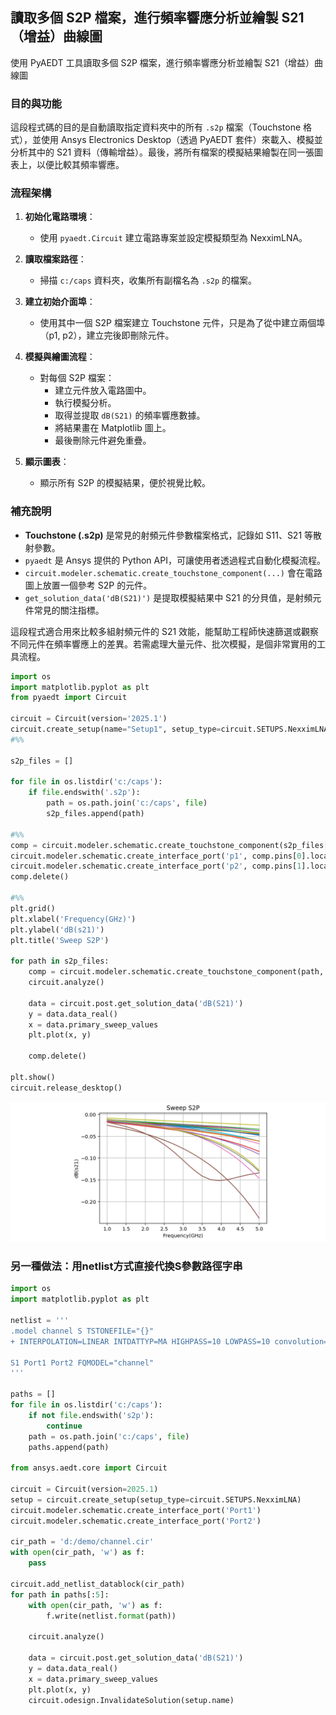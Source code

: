 讀取多個 S2P 檔案，進行頻率響應分析並繪製 S21（增益）曲線圖
---

使用 PyAEDT 工具讀取多個 S2P 檔案，進行頻率響應分析並繪製 S21（增益）曲線圖


### 目的與功能
這段程式碼的目的是自動讀取指定資料夾中的所有 `.s2p` 檔案（Touchstone 格式），並使用 Ansys Electronics Desktop（透過 PyAEDT 套件）來載入、模擬並分析其中的 S21 資料（傳輸增益）。最後，將所有檔案的模擬結果繪製在同一張圖表上，以便比較其頻率響應。



### 流程架構

1. **初始化電路環境**：
   - 使用 `pyaedt.Circuit` 建立電路專案並設定模擬類型為 NexximLNA。

2. **讀取檔案路徑**：
   - 掃描 `c:/caps` 資料夾，收集所有副檔名為 `.s2p` 的檔案。

3. **建立初始介面埠**：
   - 使用其中一個 S2P 檔案建立 Touchstone 元件，只是為了從中建立兩個埠（p1, p2），建立完後即刪除元件。

4. **模擬與繪圖流程**：
   - 對每個 S2P 檔案：
     - 建立元件放入電路圖中。
     - 執行模擬分析。
     - 取得並提取 `dB(S21)` 的頻率響應數據。
     - 將結果畫在 Matplotlib 圖上。
     - 最後刪除元件避免重疊。

5. **顯示圖表**：
   - 顯示所有 S2P 的模擬結果，便於視覺比較。


### 補充說明

- **Touchstone (.s2p)** 是常見的射頻元件參數檔案格式，記錄如 S11、S21 等散射參數。
- `pyaedt` 是 Ansys 提供的 Python API，可讓使用者透過程式自動化模擬流程。
- `circuit.modeler.schematic.create_touchstone_component(...)` 會在電路圖上放置一個參考 S2P 的元件。
- `get_solution_data('dB(S21)')` 是提取模擬結果中 S21 的分貝值，是射頻元件常見的關注指標。

這段程式適合用來比較多組射頻元件的 S21 效能，能幫助工程師快速篩選或觀察不同元件在頻率響應上的差異。若需處理大量元件、批次模擬，是個非常實用的工具流程。

```python
import os
import matplotlib.pyplot as plt
from pyaedt import Circuit

circuit = Circuit(version='2025.1')
circuit.create_setup(name="Setup1", setup_type=circuit.SETUPS.NexximLNA)
#%%

s2p_files = []

for file in os.listdir('c:/caps'):    
    if file.endswith('.s2p'):
        path = os.path.join('c:/caps', file)
        s2p_files.append(path)

#%%
comp = circuit.modeler.schematic.create_touchstone_component(s2p_files[0], (0,0))
circuit.modeler.schematic.create_interface_port('p1', comp.pins[0].location)
circuit.modeler.schematic.create_interface_port('p2', comp.pins[1].location)
comp.delete()

#%%
plt.grid()
plt.xlabel('Frequency(GHz)')
plt.ylabel('dB(s21)')
plt.title('Sweep S2P')

for path in s2p_files:
    comp = circuit.modeler.schematic.create_touchstone_component(path, (0,0))    
    circuit.analyze()
    
    data = circuit.post.get_solution_data('dB(S21)')
    y = data.data_real()
    x = data.primary_sweep_values
    plt.plot(x, y)
    
    comp.delete()

plt.show()
circuit.release_desktop()
```

![2025-04-22_09-48-28b](/assets/2025-04-22_09-48-28b.png)


### 另一種做法：用netlist方式直接代換S參數路徑字串

```python
import os
import matplotlib.pyplot as plt

netlist = '''
.model channel S TSTONEFILE="{}"
+ INTERPOLATION=LINEAR INTDATTYP=MA HIGHPASS=10 LOWPASS=10 convolution=0 enforce_passivity=0 enforce_adpe=1 Noisemodel=External

S1 Port1 Port2 FQMODEL="channel"
'''

paths = []
for file in os.listdir('c:/caps'):
    if not file.endswith('s2p'):
        continue
    path = os.path.join('c:/caps', file)
    paths.append(path)

from ansys.aedt.core import Circuit

circuit = Circuit(version=2025.1)
setup = circuit.create_setup(setup_type=circuit.SETUPS.NexximLNA)
circuit.modeler.schematic.create_interface_port('Port1')
circuit.modeler.schematic.create_interface_port('Port2')

cir_path = 'd:/demo/channel.cir'
with open(cir_path, 'w') as f: 
    pass

circuit.add_netlist_datablock(cir_path)
for path in paths[:5]:
    with open(cir_path, 'w') as f: 
        f.write(netlist.format(path))
    
    circuit.analyze()
        
    data = circuit.post.get_solution_data('dB(S21)')
    y = data.data_real()
    x = data.primary_sweep_values
    plt.plot(x, y)
    circuit.odesign.InvalidateSolution(setup.name)
```